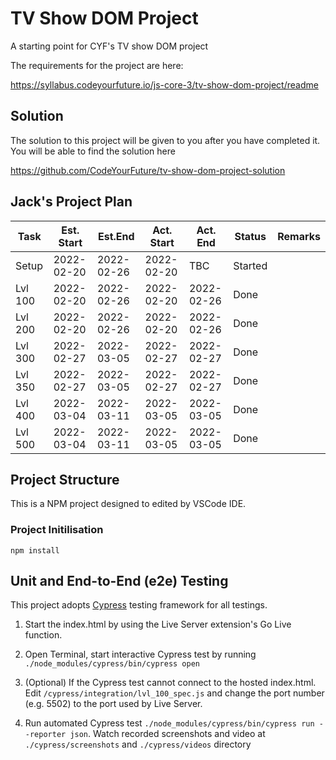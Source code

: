 # TV Show DOM Project

A starting point for CYF's TV show DOM project

The requirements for the project are here:

https://syllabus.codeyourfuture.io/js-core-3/tv-show-dom-project/readme

## Solution

The solution to this project will be given to you after you have completed it. You will be able to find the solution here

https://github.com/CodeYourFuture/tv-show-dom-project-solution

## Jack's Project Plan

|  Task    |Est. Start|  Est.End |Act. Start|Act. End  | Status  | Remarks  |
|----------|----------|----------|----------|----------|---------|----------|
|  Setup   |2022-02-20|2022-02-26|2022-02-20|TBC       | Started |          |
|  Lvl 100 |2022-02-20|2022-02-26|2022-02-20|2022-02-26| Done    |          |
|  Lvl 200 |2022-02-20|2022-02-26|2022-02-20|2022-02-26| Done    |          |
|  Lvl 300 |2022-02-27|2022-03-05|2022-02-27|2022-02-27| Done    |          |
|  Lvl 350 |2022-02-27|2022-03-05|2022-02-27|2022-02-27| Done    |          |
|  Lvl 400 |2022-03-04|2022-03-11|2022-03-05|2022-03-05| Done    |          |
|  Lvl 500 |2022-03-04|2022-03-11|2022-03-05|2022-03-05| Done    |          |

## Project Structure

This is a NPM project designed to edited by VSCode IDE.

### Project Initilisation
```npm install```
## Unit and End-to-End (e2e) Testing

This project adopts [Cypress](https://cypress.io) testing framework for all testings.

1. Start the index.html by using the Live Server extension's Go Live function.

2. Open Terminal, start interactive Cypress test by running
```./node_modules/cypress/bin/cypress open```

3. (Optional) If the Cypress test cannot connect to the hosted index.html. Edit `/cypress/integration/lvl_100_spec.js` and change the port number (e.g. 5502) to the port used by Live Server.

4. Run automated Cypress test 
`./node_modules/cypress/bin/cypress run --reporter json`.
Watch recorded screenshots and video at `./cypress/screenshots` and `./cypress/videos` directory


